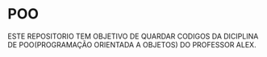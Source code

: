 # POO
ESTE REPOSITORIO TEM OBJETIVO DE QUARDAR CODIGOS DA DICIPLINA DE POO(PROGRAMAÇÃO ORIENTADA A OBJETOS) DO PROFESSOR ALEX. 

